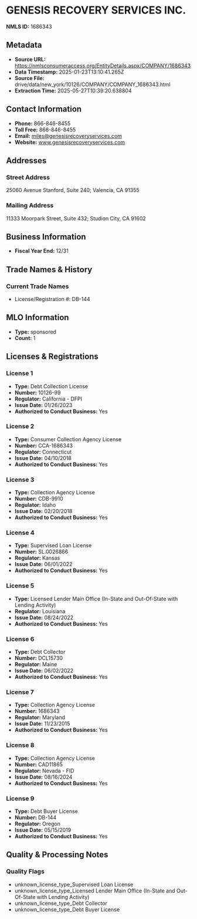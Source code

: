 # GENESIS RECOVERY SERVICES INC.

**NMLS ID:** 1686343

## Metadata
- **Source URL:** https://nmlsconsumeraccess.org/EntityDetails.aspx/COMPANY/1686343
- **Data Timestamp:** 2025-01-23T13:10:41.265Z
- **Source File:** drive/data/new_york/10126/COMPANY/COMPANY_1686343.html
- **Extraction Time:** 2025-05-27T10:39:20.638804

## Contact Information
- **Phone:** 866-846-8455
- **Toll Free:** 866-846-8455
- **Email:** miles@genesisrecoveryservices.com
- **Website:** www.genesisrecoveryservices.com

## Addresses
### Street Address
25060 Avenue Stanford, Suite 240; Valencia, CA 91355

### Mailing Address
11333 Moorpark Street, Suite 432; Studion City, CA 91602

## Business Information
- **Fiscal Year End:** 12/31

## Trade Names & History
### Current Trade Names
- License/Registration #: DB-144

## MLO Information
- **Type:** sponsored
- **Count:** 1

## Licenses & Registrations

### License 1
- **Type:** Debt Collection License
- **Number:** 10126-99
- **Regulator:** California - DFPI
- **Issue Date:** 01/26/2023
- **Authorized to Conduct Business:** Yes

### License 2
- **Type:** Consumer Collection Agency License
- **Number:** CCA-1686343
- **Regulator:** Connecticut
- **Issue Date:** 04/10/2018
- **Authorized to Conduct Business:** Yes

### License 3
- **Type:** Collection Agency License
- **Number:** CDB-9910
- **Regulator:** Idaho
- **Issue Date:** 02/20/2018
- **Authorized to Conduct Business:** Yes

### License 4
- **Type:** Supervised Loan License
- **Number:** SL.0026866
- **Regulator:** Kansas
- **Issue Date:** 06/01/2022
- **Authorized to Conduct Business:** Yes

### License 5
- **Type:** Licensed Lender Main Office (In-State and Out-Of-State with Lending Activity)
- **Regulator:** Louisiana
- **Issue Date:** 08/24/2022
- **Authorized to Conduct Business:** Yes

### License 6
- **Type:** Debt Collector
- **Number:** DCL15730
- **Regulator:** Maine
- **Issue Date:** 06/02/2022
- **Authorized to Conduct Business:** Yes

### License 7
- **Type:** Collection Agency License
- **Number:** 1686343
- **Regulator:** Maryland
- **Issue Date:** 11/23/2015
- **Authorized to Conduct Business:** Yes

### License 8
- **Type:** Collection Agency License
- **Number:** CAD11865
- **Regulator:** Nevada - FID
- **Issue Date:** 08/16/2024
- **Authorized to Conduct Business:** Yes

### License 9
- **Type:** Debt Buyer License
- **Number:** DB-144
- **Regulator:** Oregon
- **Issue Date:** 05/15/2019
- **Authorized to Conduct Business:** Yes

## Quality & Processing Notes
### Quality Flags
- unknown_license_type_Supervised Loan License
- unknown_license_type_Licensed Lender Main Office (In-State and Out-Of-State with Lending Activity)
- unknown_license_type_Debt Collector
- unknown_license_type_Debt Buyer License
